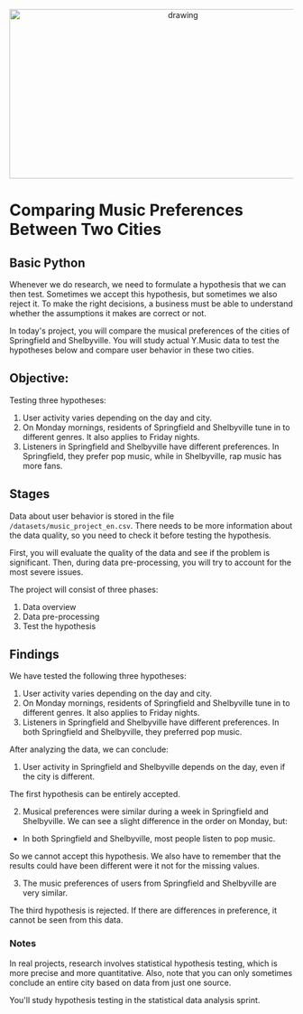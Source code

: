 <p align="center">
  <a href="https://practicum.com/id-idn/">
    <img src="https://github.com/syaiddewantoro/resources/blob/main/project%20image/music.jpg" alt="drawing" width="600" height="300">
  </a>
</p>

# Comparing Music Preferences Between Two Cities <a id='intro'></a>

## Basic Python
Whenever we do research, we need to formulate a hypothesis that we can then test. Sometimes we accept this hypothesis, but sometimes we also reject it. To make the right decisions, a business must be able to understand whether the assumptions it makes are correct or not.

In today's project, you will compare the musical preferences of the cities of Springfield and Shelbyville. You will study actual Y.Music data to test the hypotheses below and compare user behavior in these two cities.

## Objective:
Testing three hypotheses:
1. User activity varies depending on the day and city.
2. On Monday mornings, residents of Springfield and Shelbyville tune in to different genres. It also applies to Friday nights.
3. Listeners in Springfield and Shelbyville have different preferences. In Springfield, they prefer pop music, while in Shelbyville, rap music has more fans.

## Stages
Data about user behavior is stored in the file `/datasets/music_project_en.csv`. There needs to be more information about the data quality, so you need to check it before testing the hypothesis.

First, you will evaluate the quality of the data and see if the problem is significant. Then, during data pre-processing, you will try to account for the most severe issues.
 
The project will consist of three phases:
  1. Data overview
  2. Data pre-processing
  3. Test the hypothesis
  
 ## Findings

 We have tested the following three hypotheses:

1. User activity varies depending on the day and city.
2. On Monday mornings, residents of Springfield and Shelbyville tune in to different genres. It also applies to Friday nights.
3. Listeners in Springfield and Shelbyville have different preferences. In both Springfield and Shelbyville, they preferred pop music.

After analyzing the data, we can conclude:

1. User activity in Springfield and Shelbyville depends on the day, even if the city is different.

The first hypothesis can be entirely accepted.

2. Musical preferences were similar during a week in Springfield and Shelbyville. We can see a slight difference in the order on Monday, but:
* In both Springfield and Shelbyville, most people listen to pop music.

So we cannot accept this hypothesis. We also have to remember that the results could have been different were it not for the missing values.

3. The music preferences of users from Springfield and Shelbyville are very similar.

The third hypothesis is rejected. If there are differences in preference, it cannot be seen from this data.

### Notes
In real projects, research involves statistical hypothesis testing, which is more precise and more quantitative. Also, note that you can only sometimes conclude an entire city based on data from just one source.

You'll study hypothesis testing in the statistical data analysis sprint.
